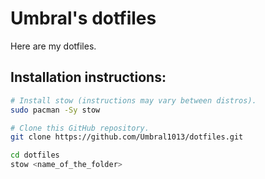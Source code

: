 # Umbral's dotfiles

Here are my dotfiles.

## Installation instructions:

```bash
# Install stow (instructions may vary between distros).
sudo pacman -Sy stow

# Clone this GitHub repository.
git clone https://github.com/Umbral1013/dotfiles.git

cd dotfiles
stow <name_of_the_folder>
```
